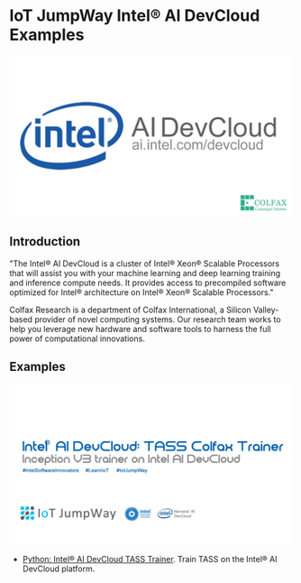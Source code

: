 # IoT JumpWay Intel® AI DevCloud Examples

[![IoT JumpWay Intel® AI DevCloud Examples](images/intel-nervana-ai-cluster-colfax.jpg)](https://github.com/AdamMiltonBarker/IoT-JumpWay-Intel-Examples/tree/master/Intel-Colfax)

## Introduction

"The Intel® AI DevCloud is a cluster of Intel® Xeon® Scalable Processors that will assist you with your machine learning and deep learning training and inference compute needs. It provides access to precompiled software optimized for Intel® architecture on Intel® Xeon® Scalable Processors."

Colfax Research is a department of Colfax International, a Silicon Valley-based provider of novel computing systems. Our research team works to help you leverage new hardware and software tools to harness the full power of computational innovations.

## Examples

[![Python: Intel® AI DevCloud TASS Trainer](images/tass-trainer.jpg)](https://github.com/AdamMiltonBarker/IoT-JumpWay-Intel-Examples/tree/master/Intel-Colfax/Tass-Trainer)

- [Python: Intel® AI DevCloud TASS Trainer](https://github.com/AdamMiltonBarker/IoT-JumpWay-Intel-Examples/tree/master/Intel-Colfax/Tass-Trainer "Python: Intel® AI DevCloud TASS Trainer"). Train TASS on the Intel® AI DevCloud platform. 